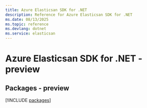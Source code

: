 ```yaml
---
title: Azure Elasticsan SDK for .NET
description: Reference for Azure Elasticsan SDK for .NET
ms.date: 08/13/2025
ms.topic: reference
ms.devlang: dotnet
ms.service: elasticsan
---
```

# Azure Elasticsan SDK for .NET - preview
## Packages - preview
[!INCLUDE [packages](elasticsan-index.md)]